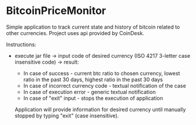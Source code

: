 # BitcoinPriceMonitor

Simple application to track current state and history of bitcoin related to other currencies.
Project uses api provided by CoinDesk.

Instructions:
- execute jar file -> input code of desired currency (ISO 4217 3-letter case insensitive code) -> result:
  - In case of success - current btc ratio to chosen currency, lowest ratio in the past 30 days, highest ratio in the past 30 days
  - In case of incorrect currency code - textual notification of the case
  - In case of execution error - generic textual notification
  - In case of "exit" input - stops the execution of application
  
  Application will provide information for desired currency until manually stopped by typing "exit" (case insensitive).
